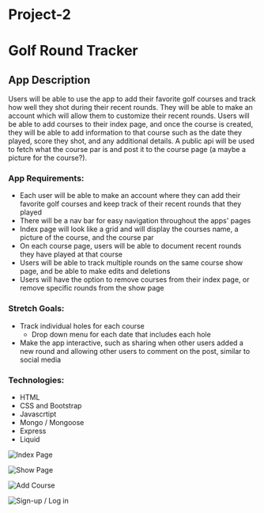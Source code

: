 # Project-2

# Golf Round Tracker

## App Description

Users will be able to use the app to add their favorite golf courses and track how well they shot during their recent rounds. They will be able to make an account which will allow them to customize their recent rounds. Users will be able to add courses to their index page, and once the course is created, they will be able to add information to that course such as the date they played, score they shot, and any additional details. A public api will be used to fetch what the course par is and post it to the course page (a maybe a picture for the course?).

### App Requirements:

- Each user will be able to make an account where they can add their favorite golf courses and keep track of their recent rounds that they played
- There will be a nav bar for easy navigation throughout the apps' pages
- Index page will look like a grid and will display the courses name, a picture of the course, and the course par
- On each course page, users will be able to document recent rounds they have played at that course
- Users will be able to track multiple rounds on the same course show page, and be able to make edits and deletions
- Users will have the option to remove courses from their index page, or remove specific rounds from the show page

### Stretch Goals:

- Track individual holes for each course
    - Drop down menu for each date that includes each hole
- Make the app interactive, such as sharing when other users added a new round and allowing other users to comment on the post, similar to social media


### Technologies:

- HTML
- CSS and Bootstrap
- Javascrtipt
- Mongo / Mongoose
- Express
- Liquid

![Index Page](https://i.imgur.com/D42jIFa.jpg)

![Show Page](https://i.imgur.com/N841ILm.jpg)

![Add Course](https://i.imgur.com/rsJDWkV.jpg)

![Sign-up / Log in](https://i.imgur.com/D42jIFa.jpg)